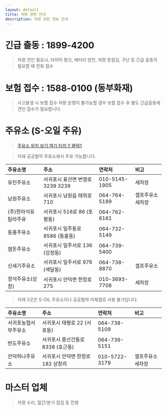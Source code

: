 ```yaml
---
layout: default
title: 차량 관련 안내
description: 차량 관련 정보 안내
---
```



# 긴급 출동 : 1899-4200

>차량 견인 필요시, 타이어 펑크, 배터리 방전, 차량 문잠김, 구난 등 긴급 출동이 필요할 때 전화 접수

# 보험 접수 : 1588-0100 (동부화재)

>사고발생 시 보험 접수
>차량 운행이 불가능할 경우 보험 접수 후 별도 긴급출동에 견인 접수가 필요합니다.


# 주유소 (S-오일 주유)

>[주유소 위치 보기 여기 터치 !! 클릭!!](http://kko.to/i9-Qapvtb)


>아래 공공협약 주유소에서 주유 가능합니다.
>
| 주유소명      | 주소        | 연락처 |  비고 |
|:-------------|:------------------|:------|:------|
|유진주유소     |서귀포시 표선면 번영로 3239 3239 	|010-5145-1905	    |  세차장
|남원주유소     |서귀포시 남원읍 태위로 710      	|064-764-5189	    |  셀프주유소 세차장
|(주)한라석유 탐라주유|  서귀포시 516로 86 (토평동)        |064-762-8161	   |
|동홍주유소	   |서귀포시 일주동로 8586 (동홍동)    |   064-732-5149	   |
|염돈주유소      |서귀포시 일주서로 136 (강정동) 	   |064-739-5400	    |   
|신세기주유소    |서귀포시 일주서로 976 (색달동)	   |064-738-8870	    |  셀프주유소 
|정석주유소(상창) |서귀포시 안덕면 한창로 275         |010-3693-7708	    |   세차장

>아래 3곳은 S-OIL 주유소이나 공공협약 미체결로 사용 불가입니다. 

| 주유소명      | 주소        | 연락처 |  비고 |
|:-------------|:------------------|:------|:------|
|서귀포농협서부주유소	| 서귀포시 태평로 22 (서호동) |064-738-5109| 
|반도주유소      |서귀포시 중산간동로 8338 (호근동)  | 064-739-5151	    |
|안덕하나주유소   | 서귀포시 안덕면 한창로 182 상창리|010-5722-3179	    |   셀프주유소 세차장



# 마스터 업체

>차량 수리, 월간/분기 점검 등 진행
